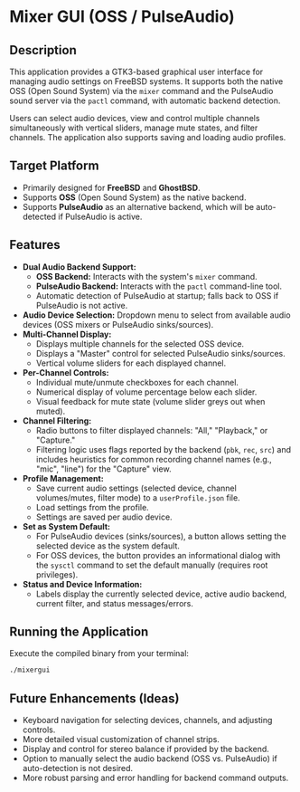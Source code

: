 # Mixer GUI (OSS / PulseAudio)

## Description

This application provides a GTK3-based graphical user interface for managing audio settings on FreeBSD systems. It supports both the native OSS (Open Sound System) via the `mixer` command and the PulseAudio sound server via the `pactl` command, with automatic backend detection.

Users can select audio devices, view and control multiple channels simultaneously with vertical sliders, manage mute states, and filter channels. The application also supports saving and loading audio profiles.

## Target Platform

* Primarily designed for **FreeBSD** and **GhostBSD**.
* Supports **OSS** (Open Sound System) as the native backend.
* Supports **PulseAudio** as an alternative backend, which will be auto-detected if PulseAudio is active.

## Features

* **Dual Audio Backend Support:**
    * **OSS Backend:** Interacts with the system's `mixer` command.
    * **PulseAudio Backend:** Interacts with the `pactl` command-line tool.
    * Automatic detection of PulseAudio at startup; falls back to OSS if PulseAudio is not active.
* **Audio Device Selection:** Dropdown menu to select from available audio devices (OSS mixers or PulseAudio sinks/sources).
* **Multi-Channel Display:**
    * Displays multiple channels for the selected OSS device.
    * Displays a "Master" control for selected PulseAudio sinks/sources.
    * Vertical volume sliders for each displayed channel.
* **Per-Channel Controls:**
    * Individual mute/unmute checkboxes for each channel.
    * Numerical display of volume percentage below each slider.
    * Visual feedback for mute state (volume slider greys out when muted).
* **Channel Filtering:**
    * Radio buttons to filter displayed channels: "All," "Playback," or "Capture."
    * Filtering logic uses flags reported by the backend (`pbk`, `rec`, `src`) and includes heuristics for common recording channel names (e.g., "mic", "line") for the "Capture" view.
* **Profile Management:**
    * Save current audio settings (selected device, channel volumes/mutes, filter mode) to a `userProfile.json` file.
    * Load settings from the profile.
    * Settings are saved per audio device.
* **Set as System Default:**
    * For PulseAudio devices (sinks/sources), a button allows setting the selected device as the system default.
    * For OSS devices, the button provides an informational dialog with the `sysctl` command to set the default manually (requires root privileges).
* **Status and Device Information:**
    * Labels display the currently selected device, active audio backend, current filter, and status messages/errors.

## Running the Application

Execute the compiled binary from your terminal:
```bash
./mixergui
```

## Future Enhancements (Ideas)

  * Keyboard navigation for selecting devices, channels, and adjusting controls.
  * More detailed visual customization of channel strips.
  * Display and control for stereo balance if provided by the backend.
  * Option to manually select the audio backend (OSS vs. PulseAudio) if auto-detection is not desired.
  * More robust parsing and error handling for backend command outputs.
